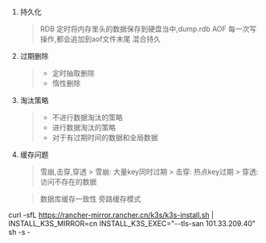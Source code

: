 1. 持久化
	>RDB
	>  定时将内存里头的数据保存到硬盘当中,dump.rdb
	>AOF
	>	每一次写操作,都会追加到aof文件末尾
	>混合持久
	

2. 过期删除
	>- 定时抽取删除
	>- 惰性删除


3. 淘汰策略
	> - 不进行数据淘汰的策略
	> - 进行数据淘汰的策略
	> - 对于有过期时间的数据和全局数据

4. 缓存问题
	> 雪崩,击穿,穿透
		> 雪崩: 大量key同时过期
		> 击穿: 热点key过期
		> 穿透: 访问不存在的数据
	
	> 数据库缓存一致性
	> 旁路缓存模式
	

curl -sfL https://rancher-mirror.rancher.cn/k3s/k3s-install.sh | INSTALL_K3S_MIRROR=cn INSTALL_K3S_EXEC="--tls-san 101.33.209.40" sh -s -